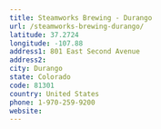 ```yaml
---
title: Steamworks Brewing - Durango
url: /steamworks-brewing-durango/
latitude: 37.2724
longitude: -107.88
address1: 801 East Second Avenue
address2: 
city: Durango
state: Colorado
code: 81301
country: United States
phone: 1-970-259-9200
website: 
---
```


